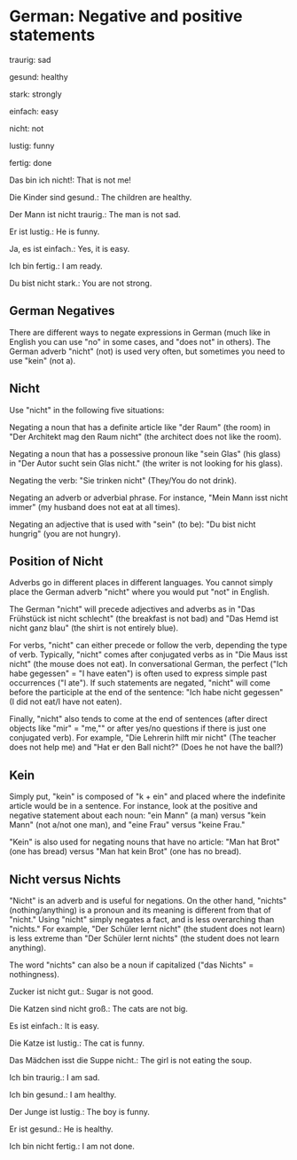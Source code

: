 # German: Negative and positive statements

traurig: sad

gesund: healthy

stark: strongly

einfach: easy

nicht: not

lustig: funny

fertig: done

Das bin ich nicht!: That is not me!

Die Kinder sind gesund.: The children are healthy.

Der Mann ist nicht traurig.: The man is not sad.

Er ist lustig.: He is funny.

Ja, es ist einfach.: Yes, it is easy.

Ich bin fertig.: I am ready.

Du bist nicht stark.: You are not strong.

## German Negatives
There are different ways to negate expressions in German (much like in
English you can use "no" in some cases, and "does not" in others). The
German adverb "nicht" (not) is used very often, but sometimes you need
to use "kein" (not a).

## Nicht
Use "nicht" in the following five situations:

Negating a noun that has a definite article like "der Raum" (the room)
in "Der Architekt mag den Raum nicht" (the architect does not like the
room).

Negating a noun that has a possessive pronoun like "sein Glas" (his
glass) in "Der Autor sucht sein Glas nicht." (the writer is not
looking for his glass).

Negating the verb: "Sie trinken nicht" (They/You do not drink).

Negating an adverb or adverbial phrase. For instance, "Mein Mann isst
nicht immer" (my husband does not eat at all times).

Negating an adjective that is used with "sein" (to be): "Du bist nicht
hungrig" (you are not hungry).

## Position of Nicht
Adverbs go in different places in different languages. You cannot
simply place the German adverb "nicht" where you would put "not" in
English.

The German "nicht" will precede adjectives and adverbs as in "Das
Frühstück ist nicht schlecht" (the breakfast is not bad) and "Das Hemd
ist nicht ganz blau" (the shirt is not entirely blue).

For verbs, "nicht" can either precede or follow the verb, depending
the type of verb. Typically, "nicht" comes after conjugated verbs as
in "Die Maus isst nicht" (the mouse does not eat). In conversational
German, the perfect ("Ich habe gegessen" = "I have eaten") is often
used to express simple past occurrences ("I ate"). If such statements
are negated, "nicht" will come before the participle at the end of the
sentence: "Ich habe nicht gegessen" (I did not eat/I have not eaten).

Finally, "nicht" also tends to come at the end of sentences (after
direct objects like "mir" = "me,"" or after yes/no questions if there
is just one conjugated verb). For example, "Die Lehrerin hilft mir
nicht" (The teacher does not help me) and "Hat er den Ball nicht?"
(Does he not have the ball?)

## Kein
Simply put, "kein" is composed of "k + ein" and placed where the
indefinite article would be in a sentence. For instance, look at the
positive and negative statement about each noun: "ein Mann" (a man)
versus "kein Mann" (not a/not one man), and "eine Frau" versus "keine
Frau."

"Kein" is also used for negating nouns that have no article: "Man hat
Brot" (one has bread) versus "Man hat kein Brot" (one has no bread).

## Nicht versus Nichts
"Nicht" is an adverb and is useful for negations. On the other hand,
"nichts" (nothing/anything) is a pronoun and its meaning is different
from that of "nicht." Using "nicht" simply negates a fact, and is less
overarching than "nichts." For example, "Der Schüler lernt nicht" (the
student does not learn) is less extreme than "Der Schüler lernt
nichts" (the student does not learn anything).

The word "nichts" can also be a noun if capitalized ("das Nichts" =
nothingness).

Zucker ist nicht gut.: Sugar is not good.

Die Katzen sind nicht groß.: The cats are not big.

Es ist einfach.: It is easy.

Die Katze ist lustig.: The cat is funny.

Das Mädchen isst die Suppe nicht.: The girl is not eating the soup.

Ich bin traurig.: I am sad.

Ich bin gesund.: I am healthy.

Der Junge ist lustig.: The boy is funny.

Er ist gesund.: He is healthy.

Ich bin nicht fertig.: I am not done.
